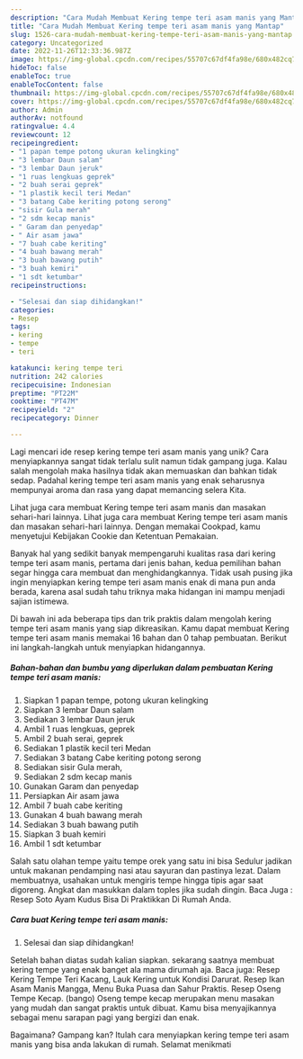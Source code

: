 ```yaml
---
description: "Cara Mudah Membuat Kering tempe teri asam manis yang Mantap"
title: "Cara Mudah Membuat Kering tempe teri asam manis yang Mantap"
slug: 1526-cara-mudah-membuat-kering-tempe-teri-asam-manis-yang-mantap
category: Uncategorized
date: 2022-11-26T12:33:36.987Z
image: https://img-global.cpcdn.com/recipes/55707c67df4fa98e/680x482cq70/kering-tempe-teri-asam-manis-foto-resep-utama.jpg
hideToc: false
enableToc: true
enableTocContent: false
thumbnail: https://img-global.cpcdn.com/recipes/55707c67df4fa98e/680x482cq70/kering-tempe-teri-asam-manis-foto-resep-utama.jpg
cover: https://img-global.cpcdn.com/recipes/55707c67df4fa98e/680x482cq70/kering-tempe-teri-asam-manis-foto-resep-utama.jpg
author: Admin
authorAv: notfound
ratingvalue: 4.4
reviewcount: 12
recipeingredient:
- "1 papan tempe potong ukuran kelingking"
- "3 lembar Daun salam"
- "3 lembar Daun jeruk"
- "1 ruas lengkuas geprek"
- "2 buah serai geprek"
- "1 plastik kecil teri Medan"
- "3 batang Cabe keriting potong serong"
- "sisir Gula merah"
- "2 sdm kecap manis"
- " Garam dan penyedap"
- " Air asam jawa"
- "7 buah cabe keriting"
- "4 buah bawang merah"
- "3 buah bawang putih"
- "3 buah kemiri"
- "1 sdt ketumbar"
recipeinstructions:

- "Selesai dan siap dihidangkan!"
categories:
- Resep
tags:
- kering
- tempe
- teri

katakunci: kering tempe teri 
nutrition: 242 calories
recipecuisine: Indonesian
preptime: "PT22M"
cooktime: "PT47M"
recipeyield: "2"
recipecategory: Dinner

---
```





Lagi mencari ide resep kering tempe teri asam manis yang unik? Cara menyiapkannya sangat tidak terlalu sulit namun tidak gampang juga. Kalau salah mengolah maka hasilnya tidak akan memuaskan dan bahkan tidak sedap. Padahal kering tempe teri asam manis yang enak seharusnya mempunyai aroma dan rasa yang dapat memancing selera Kita.





Lihat juga cara membuat Kering tempe teri asam manis dan masakan sehari-hari lainnya. Lihat juga cara membuat Kering tempe teri asam manis dan masakan sehari-hari lainnya. Dengan memakai Cookpad, kamu menyetujui Kebijakan Cookie dan Ketentuan Pemakaian.

Banyak hal yang sedikit banyak mempengaruhi kualitas rasa dari kering tempe teri asam manis, pertama dari jenis bahan, kedua pemilihan bahan segar hingga cara membuat dan menghidangkannya. Tidak usah pusing jika ingin menyiapkan kering tempe teri asam manis enak di mana pun anda berada, karena asal sudah tahu triknya maka hidangan ini mampu menjadi sajian istimewa.






Di bawah ini ada beberapa tips dan trik praktis dalam mengolah kering tempe teri asam manis yang siap dikreasikan. Kamu dapat membuat Kering tempe teri asam manis memakai 16 bahan dan 0 tahap pembuatan. Berikut ini langkah-langkah untuk menyiapkan hidangannya.

<!--inarticleads1-->

##### Bahan-bahan dan bumbu yang diperlukan dalam pembuatan Kering tempe teri asam manis:

1. Siapkan 1 papan tempe, potong ukuran kelingking
1. Siapkan 3 lembar Daun salam
1. Sediakan 3 lembar Daun jeruk
1. Ambil 1 ruas lengkuas, geprek
1. Ambil 2 buah serai, geprek
1. Sediakan 1 plastik kecil teri Medan
1. Sediakan 3 batang Cabe keriting potong serong
1. Sediakan sisir Gula merah,
1. Sediakan 2 sdm kecap manis
1. Gunakan  Garam dan penyedap
1. Persiapkan  Air asam jawa
1. Ambil 7 buah cabe keriting
1. Gunakan 4 buah bawang merah
1. Sediakan 3 buah bawang putih
1. Siapkan 3 buah kemiri
1. Ambil 1 sdt ketumbar


Salah satu olahan tempe yaitu tempe orek yang satu ini bisa Sedulur jadikan untuk makanan pendamping nasi atau sayuran dan pastinya lezat. Dalam membuatnya, usahakan untuk mengiris tempe hingga tipis agar saat digoreng. Angkat dan masukkan dalam toples jika sudah dingin. Baca Juga : Resep Soto Ayam Kudus Bisa Di Praktikkan Di Rumah Anda. 

<!--inarticleads2-->

##### Cara buat Kering tempe teri asam manis:


1. Selesai dan siap dihidangkan!

Setelah bahan diatas sudah kalian siapkan. sekarang saatnya membuat kering tempe yang enak banget ala mama dirumah aja. Baca juga: Resep Kering Tempe Teri Kacang, Lauk Kering untuk Kondisi Darurat. Resep Ikan Asam Manis Mangga, Menu Buka Puasa dan Sahur Praktis. Resep Oseng Tempe Kecap. (bango) Oseng tempe kecap merupakan menu masakan yang mudah dan sangat praktis untuk dibuat. Kamu bisa menyajikannya sebagai menu sarapan pagi yang bergizi dan enak. 

Bagaimana? Gampang kan? Itulah cara menyiapkan kering tempe teri asam manis yang bisa anda lakukan di rumah. Selamat menikmati
